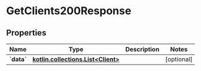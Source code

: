
# GetClients200Response

## Properties
Name | Type | Description | Notes
------------ | ------------- | ------------- | -------------
**&#x60;data&#x60;** | [**kotlin.collections.List&lt;Client&gt;**](Client.md) |  |  [optional]



